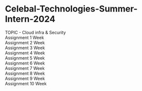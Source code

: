 # Celebal-Technologies-Summer-Intern-2024
TOPIC - Cloud infra & Security  
Assignment 1 Week  
Assignment 2 Week  
Assignment 3 Week  
Assignment 4 Week  
Assignment 5 Week  
Assignment 6 Week  
Assignment 7 Week  
Assignment 8 Week  
Assignment 9 Week  
Assignment 10 Week  
